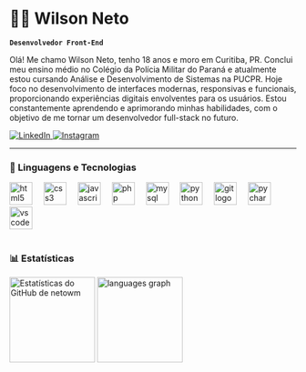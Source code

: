 # 👨‍💻 Wilson Neto
**`Desenvolvedor Front-End`**

Olá! Me chamo Wilson Neto, tenho 18 anos e moro em Curitiba, PR. Conclui meu ensino médio no Colégio da Polícia Militar do Paraná e atualmente estou cursando Análise e Desenvolvimento de Sistemas na PUCPR. Hoje foco no desenvolvimento de interfaces modernas, responsivas e funcionais, proporcionando experiências digitais envolventes para os usuários. Estou constantemente aprendendo e aprimorando minhas habilidades, com o objetivo de me tornar um desenvolvedor full-stack no futuro.

<p align="left">
    <a href="https://www.linkedin.com/in/netowm/">
        <img 
            alt="LinkedIn" 
            title="LinkedIn"
            src="https://custom-icon-badges.demolab.com/badge/LinkedIn-1155ba?logo=linkedin-netowm&logoColor=white&style=for-the-badge&labelColor=1155ba"
        />
    </a>
    <a href="https://www.instagram.com/netowm_/">
        <img 
            alt="Instagram" 
            title="Instagram" 
            src="https://custom-icon-badges.demolab.com/badge/Instagram-8a3ab9?logo=instagram&logoColor=white&style=for-the-badge&labelColor=8a3ab9"
        />
    </a> 
</p>

---

### 🤖 Linguagens e Tecnologias

<div align="left">
  <img src="https://cdn.jsdelivr.net/gh/devicons/devicon/icons/html5/html5-original.svg" height="40" alt="html5 logo"  />
  <img width="12" />
  <img src="https://cdn.jsdelivr.net/gh/devicons/devicon/icons/css3/css3-original.svg" height="40" alt="css3 logo"  />
  <img width="12" />
  <img src="https://cdn.jsdelivr.net/gh/devicons/devicon/icons/javascript/javascript-original.svg" height="40" alt="javascript logo"  />
  <img width="12" />
  <img src="https://cdn.jsdelivr.net/gh/devicons/devicon/icons/php/php-original.svg" height="40" alt="php logo"  />
  <img width="12" />
  <img src="https://cdn.jsdelivr.net/gh/devicons/devicon/icons/mysql/mysql-original.svg" height="40" alt="mysql logo"  />
  <img width="12" />
  <img src="https://cdn.jsdelivr.net/gh/devicons/devicon/icons/python/python-original.svg" height="40" alt="python logo"  />
  <img width="12" />
  <img src="https://cdn.jsdelivr.net/gh/devicons/devicon/icons/git/git-original.svg" height="40" alt="git logo"  />
  <img width="12" />
  <img src="https://cdn.jsdelivr.net/gh/devicons/devicon/icons/pycharm/pycharm-original.svg" height="40" alt="pycharm logo"  />
  <img width="12" />
  <img src="https://cdn.jsdelivr.net/gh/devicons/devicon/icons/vscode/vscode-original.svg" height="40" alt="vscode logo"  />
</div>
<br>

### 📊 Estatísticas

<div align="left">
  <img src="https://github-readme-stats.vercel.app/api?username=netowm&count_private=true&show_icons=true&hide_title=true&hide_border=true&theme=dracula" alt="Estatísticas do GitHub de netowm" height="150" />
  <img src="https://github-readme-stats.vercel.app/api/top-langs?username=netowm&locale=pt-br&hide_title=true&layout=compact&card_width=320&langs_count=5&theme=dracula&hide_border=true&order=2" height="150" alt="languages graph"  />
</div>
